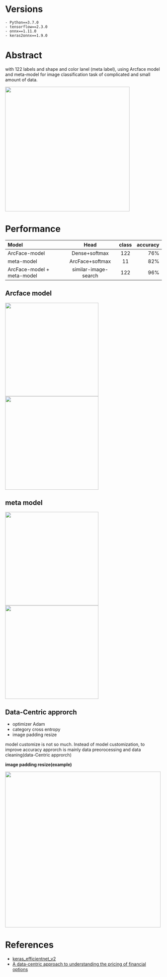 # Versions
```
- Python==3.7.0
- tensorflow==2.3.0
- onnx==1.11.0
- keras2onnx==1.9.0
```

# Abstract

with 122 labels and shape and color lanel (meta label), using Arcface model and meta-model for image classification task of complicated and small amount of data.

<img src="https://user-images.githubusercontent.com/48679574/177512038-5c6a147d-94e7-4c6e-abda-8724c79df2da.png" width="400px">


# Performance

| Model | Head | class | accuracy |
| :---         |     :---:      |     :---:      |         ---: |
| ArcFace-model| Dense+softmax   | 122 | 76%|
| meta-model | ArcFace+softmax   | 11  | 82%|
| ArcFace-model + meta-model | similar-image-search   | 122  | 96%|


## Arcface model

<img src="https://user-images.githubusercontent.com/48679574/177523259-2c21ad54-10f5-4d21-ac05-fdc9cf3fecf5.png" width="300px"><img src="https://user-images.githubusercontent.com/48679574/177523273-a55558f3-c397-4508-a687-6ff8510d6b3f.png" width="300px">

## meta model

<img src="https://user-images.githubusercontent.com/48679574/177523322-50cad032-20f5-4548-ac65-d68c3e109d3d.png" width="300px"><img src="https://user-images.githubusercontent.com/48679574/177523335-4c689fe3-46e2-4e74-826f-6b095ec148f4.png" width="300px">


## Data-Centric approrch
- optimizer Adam
- category cross entropy
- image padding resize

model customize is not so much. Instead of model customization, to improve accuracy approrch is mainly data preorocessing and data cleaning(data-Centric approrch)

<b>image padding resize(example)</b>

<img src="https://user-images.githubusercontent.com/48679574/147999782-4e9e84cc-09f1-4a15-994b-1a2cb1f8e8b1.jpeg" width="500px">



# References
- [keras_efficientnet_v2](https://github.com/leondgarse/keras_efficientnet_v2/blob/main/keras_efficientnet_v2/progressive_train_test.py)
- [A data-centric approach to understanding the pricing of financial options](https://www.researchgate.net/publication/225829199_A_data-centric_approach_to_understanding_the_pricing_of_financial_options)

